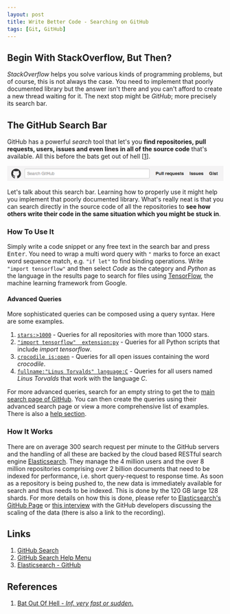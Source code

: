 ```yaml
---
layout: post
title: Write Better Code - Searching on GitHub
tags: [Git, GitHub]
---
```


## Begin With StackOverflow, But Then?
*StackOverflow* helps you solve various kinds of programming problems, but of course, this is not always the case. You need to implement that poorly documented library but the answer isn't there and you can't afford to create a new thread waiting for it. The next stop might be *GitHub*; more precisely its search bar.

## The GitHub Search Bar
GitHub has a powerful *search* tool that let's you **find repositories, pull requests, users, issues and even lines in all of the source code** that's available. All this before the bats get out of hell [[1](#References)].

![GitHubSearchBar](/assets/2015-12-18-searchbar.png)

Let's talk about this search bar. Learning how to properly use it might help you implement that poorly documented library. What's really neat is that you can search directly in the source code of all the repositories to **see how others write their code in the same situation which you might be stuck in**.

### How To Use It
Simply write a code snippet or any free text in the search bar and press <kbd>Enter</kbd>. You need to wrap a multi word query with `"` marks to force an exact word sequence match, e.g. `"if let"` to find binding operations. Write `"import tensorflow"` and then select *Code* as the category and *Python* as the language in the results page to search for files using [TensorFlow](https://www.tensorflow.org), the machine learning framework from Google.

#### Advanced Queries
More sophisticated queries can be composed using a query syntax. Here are some examples.

1. [`stars:>1000`](https://github.com/search?q=stars%3A%3E1000&s=updated&type=Repositories) - Queries for all repositories with more than 1000 stars.
2. [`"import tensorflow"  extension:py`](https://github.com/search?utf8=✓&q=%22import+tensorflow%22++extension%3Apy&type=Code&ref=searchresults) - Queries for all Python scripts that include *import tensorflow*.
3. [`crocodile is:open`](https://github.com/search?utf8=✓&q=crocodile+is%3Aopen) - Queries for all open issues containing the word *crocodile*.
4. [`fullname:"Linus Torvalds" language:C`](https://github.com/search?utf8=✓&q=fullname%3A%22Linus+Torvalds%22+language%3AC&type=Users&ref=searchresults) - Queries for all users named *Linus Torvalds* that work with the language *C*.

For more advanced queries, search for an empty string to get the to [main search page of GitHub](https://github.com/search). You can then create the queries using their advanced search page or view a more comprehensive list of examples. There is also a [help section](https://www.elastic.co/use-cases/github).

### How It Works
There are on average 300 search request per minute to the GitHub servers and the handling of all these are backed by the cloud based RESTful search engine [Elasticsearch](https://www.elastic.co/use-cases/github). They manage the 4 million users and the over 8 million repositories comprising over 2 billion documents that need to be indexed for performance, i.e. short query-request to response time. As soon as a repository is being pushed to, the new data is immediately available for search and thus needs to be indexed. This is done by the 120 GB large 128 shards. For more details on how this is done, please refer to [Elasticsearch's GitHub Page](https://www.elastic.co/use-cases/github) or [this interview](http://exploringelasticsearch.com/github_interview.html#ch-githubinterview) with the GitHub developers discussing the scaling of the data (there is also a link to the recording).

## Links
1. [GitHub Search](https://github.com/search)
2. [GitHub Search Help Menu](https://help.github.com/categories/search/)
3. [Elasticsearch - GitHub](https://www.elastic.co/use-cases/github)

## References
1. [Bat Out Of Hell - *Inf. very fast or sudden*.](http://www.urbandictionary.com/define.php?term=Bat+Out+Of+Hell)
